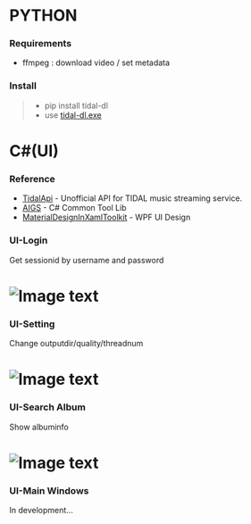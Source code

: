 # PYTHON
### Requirements
  - ffmpeg : download video / set metadata
### Install
  >- pip install tidal-dl
  >- use [tidal-dl.exe] 
  

# C#(UI)
### Reference
* [TidalApi] - Unofficial API for TIDAL music streaming service. 
* [AIGS] - C# Common Tool Lib
* [MaterialDesignInXamlToolkit] - WPF UI Design

### UI-Login
Get sessionid by username and password 
# ![Image text](https://github.com/yaronzz/Tidal-Media-Downloader/raw/master/TIDALDL-UI/res/login.png) 
### UI-Setting
Change outputdir/quality/threadnum 
# ![Image text](https://github.com/yaronzz/Tidal-Media-Downloader/raw/master/TIDALDL-UI/res/setting.png) 
### UI-Search Album
Show albuminfo
# ![Image text](https://github.com/yaronzz/Tidal-Media-Downloader/raw/master/TIDALDL-UI/res/search.png) 
### UI-Main Windows
In development...


   [tidal-dl.exe]: <https://github.com/yaronzz/Tidal-Media-Downloader/tree/master/TIDALDL-PY/exe>
   [TidalApi]: <https://pypi.org/project/tidalapi/>
   [AIGS]: <https://github.com/yaronzz/AIGS>
   [MaterialDesignInXamlToolkit]: <https://github.com/MaterialDesignInXAML/MaterialDesignInXamlToolkit>
